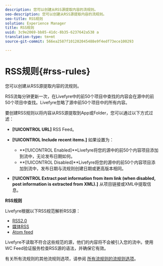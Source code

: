 ```yaml
---
description: 您可以创建从RSS源提取内容的流规则。
seo-description: 您可以创建从RSS源提取内容的流规则。
seo-title: RSS规则
solution: Experience Manager
title: RSS规则
uuid: 3c9e2069-bb85-41dc-8b35-6237642a538 a
translation-type: tm+mt
source-git-commit: 566ea2587f101202045488e9f4edf73ece100293

---
```



# RSS规则{#rss-rules}

您可以创建从RSS源提取内容的流规则。

RSS流每分钟更新一次，在Livefyre中的前50个项目中查找的内容会在源中的前50个项目中查找。Livefyre忽略了源中前50个项目中的所有内容。

要创建RSS规则以将内容从RSS源提取到App或Folder，您可以通过以下方式过滤：

* **[!UICONTROL URL]** RSS Feed。
* **[!UICONTROL Include recent items.]** 如果设置为：

   * **[!UICONTROL Enabled]**Livefyre将您的源中的前50个内容项目添加到流中，无论发布日期如何。
   * **[!UICONTROL Disabled]**Livefyre将您的源中的前50个内容项目添加到流中，发布日期与流规则创建日期或更高版本相同。

* **[!UICONTROL Extract post information from item link (when disabled, post information is extracted from XML).]** 从项目链接或XML中提取信息。

**RSS规则**

Livefyre根据以下RSS规范解析RSS源：

* [RSS2.0](https://en.wikipedia.org/wiki/RSS)
* [媒体RSS](https://en.wikipedia.org/wiki/Media_RSS)
* [Atom feed](https://validator.w3.org/feed/docs/atom.html)

Livefyre不读取不符合这些规范的源，他们的内容将不会被引入您的流中。使用WC Feed验证服务检查RSS源的语法，并确保它有效。

有关所有流规则的其他流规则选项，请参阅 [所有流规则的流规则选项](../c-streams/c-stream-rule-options-for-all-stream-rules.md#c_stream_rule_options_for_all_stream_rules)。
